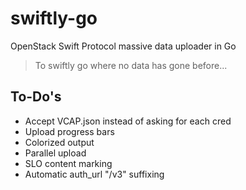 # swiftly-go
OpenStack Swift Protocol massive data uploader in Go

> To swiftly go where no data has gone before...

## To-Do's

- Accept VCAP.json instead of asking for each cred
- Upload progress bars
- Colorized output
- Parallel upload
- SLO content marking
- Automatic auth_url "/v3" suffixing
